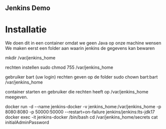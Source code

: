 ## Jenkins Demo
# Installatie
We doen dit in een container omdat we geen Java op onze machine wensen
We maken eerst een folder aan waarin jenkins de gegevens kan bewaren

mkdir /var/jenkins_home

rechten instellen
sudo chmod 755 /var/jenkins_home

gebruiker bart (uw login) rechten geven op de folder
sudo chown bart:bart /var/jenkins_home

container starten en gebruiker die rechten heeft op /var/jenkins_home meegeven.

docker run -d --name jenkins-docker -v jenkins_home:/var/jenkins_home -p 8080:8080 -p 50000:50000 --restart=on-failure jenkins/jenkins:lts-jdk17
docker exec -it jenkins-docker /bin/bash
cd /var/jenkins_home/secrets
cat initialAdminPassword

